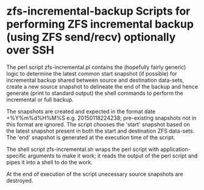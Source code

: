 # zfs-incremental-backup Scripts for performing ZFS incremental backup (using ZFS send/recv) optionally over SSH

The perl script zfs-incremental.pl contains the (hopefully fairly generic)
logic to determine the latest common start snapshot (if possible) for
incremental backup shared between source and destination data-sets, create a
new source snapshot to delineate the end of the backup and hence generate
(print to standard output) the shell commands to perform the incremental or
full backup.

The snapshots are created and expected in the format date +%Y%m%d%H%M%S e.g. 
20150118224238; pre-existing snapshots not in this format are ignored.  The
script chooses the 'start' snapshot based on the latest snapshot present in
both the start and destination ZFS data-sets.  The 'end' snapshot is
generated at the execution time of the script.

The shell script zfs-incremental.sh wraps the perl script with
application-specific arguments to make it work; it reads the output of the
perl script and pipes it into a shell to do the work.

At the end of execution of the script unecessary source snapshots are
destroyed.

